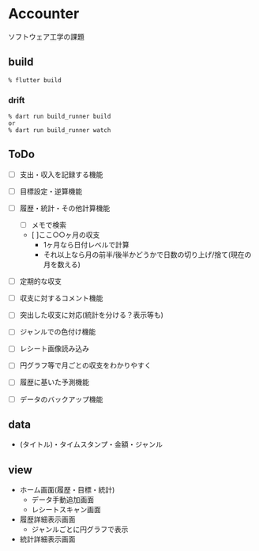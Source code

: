 # Accounter

ソフトウェア工学の課題

## build

```
% flutter build
```

### drift

```
% dart run build_runner build
or
% dart run build_runner watch
```

## ToDo

- [ ] 支出・収入を記録する機能
- [ ] 目標設定・逆算機能
- [ ] 履歴・統計・その他計算機能
  - [ ] メモで検索
  - [ ]ここ○○ヶ月の収支
    - 1ヶ月なら日付レベルで計算
    - それ以上なら月の前半/後半かどうかで日数の切り上げ/捨て(現在の月を数える)
- [ ] 定期的な収支


- [ ] 収支に対するコメント機能
- [ ] 突出した収支に対応(統計を分ける？表示等も)
- [ ] ジャンルでの色付け機能
- [ ] レシート画像読み込み
- [ ] 円グラフ等で月ごとの収支をわかりやすく
- [ ] 履歴に基いた予測機能
- [ ] データのバックアップ機能

## data

- (タイトル)・タイムスタンプ・金額・ジャンル

## view

- ホーム画面(履歴・目標・統計)
  - データ手動追加画面
  - レシートスキャン画面
- 履歴詳細表示画面
  - ジャンルごとに円グラフで表示
- 統計詳細表示画面
